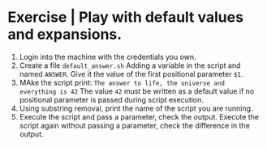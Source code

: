 # Exercise | Play with default values and expansions.

1. Login into the machine with the credentials you own.
2. Create a file `default_answer.sh` Adding a variable in the script and named
   `ANSWER`. Give it the value of the first positional parameter `$1`.
3. MAke the script print: `The answer to life, the universe and everything is 42`
   The value `42` must be written as a default value if no positional parameter
   is passed during script execution.
4. Using substring removal, print the name of the script you are running.
5. Execute the script and pass a parameter, check the output. Execute the script
   again without passing a parameter, check the difference in the output.
